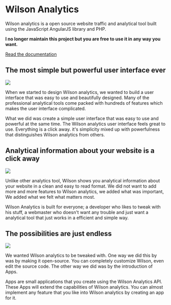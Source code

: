 # Wilson Analytics
Wilson analytics is a open source website traffic and analytical tool built using the JavaScript AngularJS library and PHP. 

<b>I no longer maintain this project but you are free to use it in any way you want.</b>

<a href="https://www.muneebtatar.com/wilson/docs">Read the documentation</a>

The most simple but powerful user interface ever
------------------------------------------------

![](http://tutswoods.weebly.com/uploads/9/8/4/3/9843682/2446689_orig.png)

When we started to design Wilson analytics, we wanted to build a user interface that was easy to use and beautifully designed. Many of the professional analytical tools come packed with hundreds of features which makes the user interface complicated.

What we did was create a simple user interface that was easy to use and powerful at the same time. The Wilson  analytics user
interface feels great to use. Everything is a click away. it's simplicity mixed up with powerfulness that distinguishes Wilson analytics from others.

Analytical information about your website is a click away
---------------------------------------------------------

![](http://tutswoods.weebly.com/uploads/9/8/4/3/9843682/5880381_orig.png)

Unlike other analytics tool, Wilson shows you analytical information about your website in a clean and easy to read format. We did not want to add more and more features to Wilson analytics, we added what was important, We added what we felt what matters most. 

Wilson Analytics is built for everyone; a developer who likes to tweak with his stuff, a webmaster who doesn't want any trouble and just want a analytical tool that just works in a efficient and simple way. 

The possibilities are just endless
----------------------------------

![](http://tutswoods.weebly.com/uploads/9/8/4/3/9843682/2192751_orig.png)

We wanted Wilson analytics to be tweaked with. One way we did this by was by making it open-source. You can completely customize Wilson, even edit the source code. The other way we did was by the introduction of Apps.

Apps are small applications that you create using the Wilson Analytics API. These Apps will extend the capabilities of Wilson analytics. You can almost implement any feature that you like into Wilson analytics by creating an app for it.
